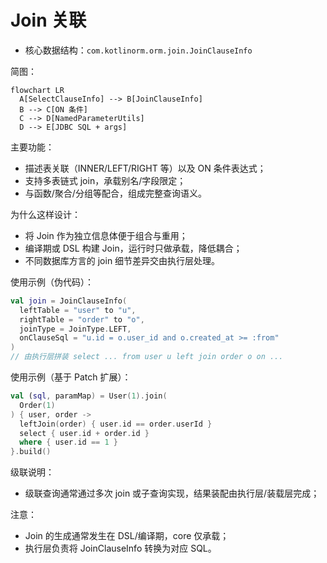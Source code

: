 # Join 关联

- 核心数据结构：`com.kotlinorm.orm.join.JoinClauseInfo`

简图：
```mermaid
flowchart LR
  A[SelectClauseInfo] --> B[JoinClauseInfo]
  B --> C[ON 条件]
  C --> D[NamedParameterUtils]
  D --> E[JDBC SQL + args]
```

主要功能：
- 描述表关联（INNER/LEFT/RIGHT 等）以及 ON 条件表达式；
- 支持多表链式 join，承载别名/字段限定；
- 与函数/聚合/分组等配合，组成完整查询语义。

为什么这样设计：
- 将 Join 作为独立信息体便于组合与重用；
- 编译期或 DSL 构建 Join，运行时只做承载，降低耦合；
- 不同数据库方言的 join 细节差异交由执行层处理。

使用示例（伪代码）：
```kotlin
val join = JoinClauseInfo(
  leftTable = "user" to "u",
  rightTable = "order" to "o",
  joinType = JoinType.LEFT,
  onClauseSql = "u.id = o.user_id and o.created_at >= :from"
)
// 由执行层拼装 select ... from user u left join order o on ...
```

使用示例（基于 Patch 扩展）：
```kotlin
val (sql, paramMap) = User(1).join(
  Order(1)
) { user, order ->
  leftJoin(order) { user.id == order.userId }
  select { user.id + order.id }
  where { user.id == 1 }
}.build()
```

级联说明：
- 级联查询通常通过多次 join 或子查询实现，结果装配由执行层/装载层完成；

注意：
- Join 的生成通常发生在 DSL/编译期，core 仅承载；
- 执行层负责将 JoinClauseInfo 转换为对应 SQL。
